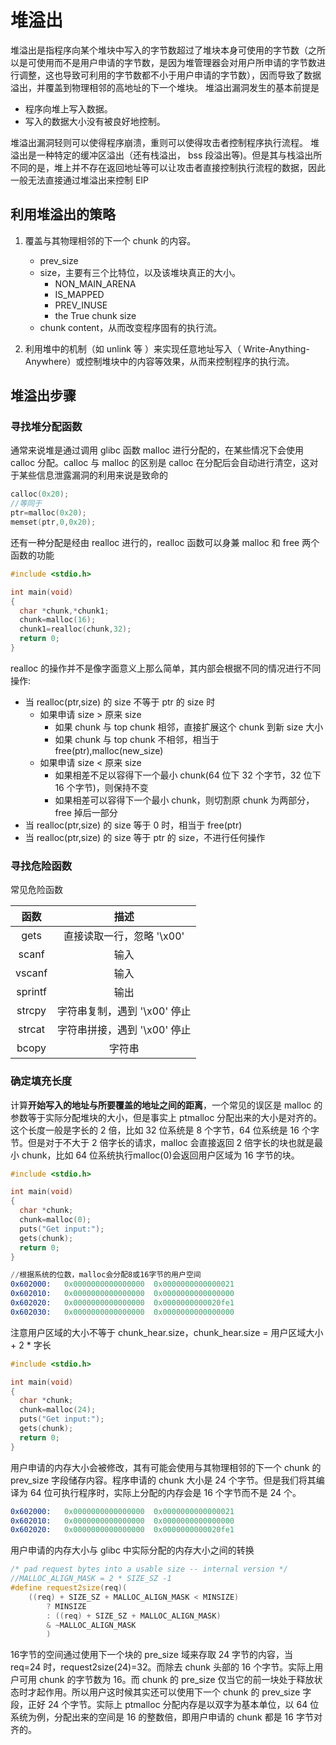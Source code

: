 # 堆溢出

堆溢出是指程序向某个堆块中写入的字节数超过了堆块本身可使用的字节数（之所以是可使用而不是用户申请的字节数，是因为堆管理器会对用户所申请的字节数进行调整，这也导致可利用的字节数都不小于用户申请的字节数），因而导致了数据溢出，并覆盖到物理相邻的高地址的下一个堆块。
堆溢出漏洞发生的基本前提是

- 程序向堆上写入数据。
- 写入的数据大小没有被良好地控制。

堆溢出漏洞轻则可以使得程序崩溃，重则可以使得攻击者控制程序执行流程。
堆溢出是一种特定的缓冲区溢出（还有栈溢出， bss 段溢出等)。但是其与栈溢出所不同的是，堆上并不存在返回地址等可以让攻击者直接控制执行流程的数据，因此一般无法直接通过堆溢出来控制 EIP

## 利用堆溢出的策略

1. 覆盖与其物理相邻的下一个 chunk 的内容。

   - prev_size
   - size，主要有三个比特位，以及该堆块真正的大小。
     - NON_MAIN_ARENA
     - IS_MAPPED
     - PREV_INUSE
     - the True chunk size
   - chunk content，从而改变程序固有的执行流。

2. 利用堆中的机制（如 unlink 等 ）来实现任意地址写入（ Write-Anything-Anywhere）或控制堆块中的内容等效果，从而来控制程序的执行流。

## 堆溢出步骤

### 寻找堆分配函数

通常来说堆是通过调用 glibc 函数 malloc 进行分配的，在某些情况下会使用 calloc 分配。calloc 与 malloc 的区别是 calloc 在分配后会自动进行清空，这对于某些信息泄露漏洞的利用来说是致命的

```c
calloc(0x20);
//等同于
ptr=malloc(0x20);
memset(ptr,0,0x20);
```

还有一种分配是经由 realloc 进行的，realloc 函数可以身兼 malloc 和 free 两个函数的功能

```c++
#include <stdio.h>

int main(void)
{
  char *chunk,*chunk1;
  chunk=malloc(16);
  chunk1=realloc(chunk,32);
  return 0;
}
```

realloc 的操作并不是像字面意义上那么简单，其内部会根据不同的情况进行不同操作:

- 当 realloc(ptr,size) 的 size 不等于 ptr 的 size 时
  - 如果申请 size > 原来 size
    - 如果 chunk 与 top chunk 相邻，直接扩展这个 chunk 到新 size 大小
    - 如果 chunk 与 top chunk 不相邻，相当于 free(ptr),malloc(new_size)
  - 如果申请 size < 原来 size
    - 如果相差不足以容得下一个最小 chunk(64 位下 32 个字节，32 位下 16 个字节)，则保持不变
    - 如果相差可以容得下一个最小 chunk，则切割原 chunk 为两部分，free 掉后一部分
- 当 realloc(ptr,size) 的 size 等于 0 时，相当于 free(ptr)
- 当 realloc(ptr,size) 的 size 等于 ptr 的 size，不进行任何操作

### 寻找危险函数

常见危险函数

函数|描述
:--:|:--:
gets|直接读取一行，忽略 '\x00'
scanf|输入
vscanf|输入
sprintf|输出
strcpy|字符串复制，遇到 '\x00' 停止
strcat|字符串拼接，遇到 '\x00' 停止
bcopy|字符串

### 确定填充长度

计算**开始写入的地址与所要覆盖的地址之间的距离**，一个常见的误区是 malloc 的参数等于实际分配堆块的大小，但是事实上 ptmalloc 分配出来的大小是对齐的。这个长度一般是字长的 2 倍，比如 32 位系统是 8 个字节，64 位系统是 16 个字节。但是对于不大于 2 倍字长的请求，malloc 会直接返回 2 倍字长的块也就是最小 chunk，比如 64 位系统执行malloc(0)会返回用户区域为 16 字节的块。

```c++
#include <stdio.h>

int main(void) 
{
  char *chunk;
  chunk=malloc(0);
  puts("Get input:");
  gets(chunk);
  return 0;
}
```

```s
//根据系统的位数，malloc会分配8或16字节的用户空间
0x602000:   0x0000000000000000  0x0000000000000021
0x602010:   0x0000000000000000  0x0000000000000000
0x602020:   0x0000000000000000  0x0000000000020fe1
0x602030:   0x0000000000000000  0x0000000000000000
```

注意用户区域的大小不等于 chunk_hear.size，chunk_hear.size = 用户区域大小 + 2 * 字长

```c++
#include <stdio.h>

int main(void) 
{
  char *chunk;
  chunk=malloc(24);
  puts("Get input:");
  gets(chunk);
  return 0;
}
```

用户申请的内存大小会被修改，其有可能会使用与其物理相邻的下一个 chunk 的 prev_size 字段储存内容。程序申请的 chunk 大小是 24 个字节。但是我们将其编译为 64 位可执行程序时，实际上分配的内存会是 16 个字节而不是 24 个。

```s
0x602000:   0x0000000000000000  0x0000000000000021
0x602010:   0x0000000000000000  0x0000000000000000
0x602020:   0x0000000000000000  0x0000000000020fe1
```

用户申请的内存大小与 glibc 中实际分配的内存大小之间的转换

```c++
/* pad request bytes into a usable size -- internal version */
//MALLOC_ALIGN_MASK = 2 * SIZE_SZ -1
#define request2size(req)(
    ((req) + SIZE_SZ + MALLOC_ALIGN_MASK < MINSIZE)
        ? MINSIZE
        : ((req) + SIZE_SZ + MALLOC_ALIGN_MASK)
        & ~MALLOC_ALIGN_MASK
        )
```

16字节的空间通过使用下一个块的 pre_size 域来存取 24 字节的内容，当 req=24 时，request2size(24)=32。而除去 chunk 头部的 16 个字节。实际上用户可用 chunk 的字节数为 16。而 chunk 的 pre_size 仅当它的前一块处于释放状态时才起作用。所以用户这时候其实还可以使用下一个 chunk 的 prev_size 字段，正好 24 个字节。实际上 ptmalloc 分配内存是以双字为基本单位，以 64 位系统为例，分配出来的空间是 16 的整数倍，即用户申请的 chunk 都是 16 字节对齐的。

